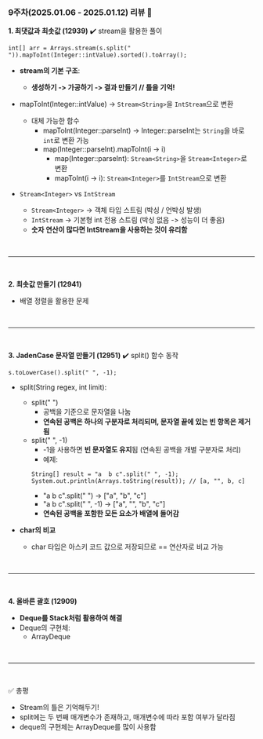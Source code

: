 ### 9주차(2025.01.06 - 2025.01.12) 리뷰 🤔

**1. 최댓값과 최솟값 (12939)**
✔️ stream을 활용한 풀이
```
int[] arr = Arrays.stream(s.split(" ")).mapToInt(Integer::intValue).sorted().toArray();
```
- **stream의 기본 구조**:
    - **생성하기 -> 가공하기 -> 결과 만들기 // 틀을 기억!**

- mapToInt(Integer::intValue) -> `Stream<String>`을 `IntStream`으로 변환
    - 대체 가능한 함수
        - mapToInt(Integer::parseInt) -> Integer::parseInt는 `String`을 바로 `int`로 변환 가능
        - map(Integer::parseInt).mapToInt(i -> i)
            - map(Integer::parseInt): `Stream<String>`을 `Stream<Integer>`로 변환
            - mapToInt(i -> i): `Stream<Integer>`를 `IntStream`으로 변환

- `Stream<Integer>` vs `IntStream`
    - `Stream<Integer>` -> 객체 타입 스트림 (박싱 / 언박싱 발생)
    - `IntStream` -> 기본형 int 전용 스트림 (박싱 없음 -> 성능이 더 좋음)
    - **숫자 연산이 많다면 IntStream을 사용하는 것이 유리함**

<br><hr><br>

**2. 최솟값 만들기 (12941)**
- 배열 정렬을 활용한 문제

<br><hr><br>

**3. JadenCase 문자열 만들기 (12951)**
✔️ split() 함수 동작
```
s.toLowerCase().split(" ", -1);
```
- split(String regex, int limit):
    - split(" ")
        - 공백을 기준으로 문자열을 나눔
        - **연속된 공백은 하나의 구분자로 처리되며, 문자열 끝에 있는 빈 항목은 제거됨**
    - split(" ", -1)
        - -1을 사용하면 **빈 문자열도 유지**됨 (연속된 공백을 개별 구분자로 처리)
        - 예제:
        ```
        String[] result = "a  b c".split(" ", -1);
        System.out.println(Arrays.toString(result)); // [a, "", b, c]
        ```
        - "a b c".split(" ") → ["a", "b", "c"]
        - "a b c".split(" ", -1) → ["a", "", "b", "c"]
        - **연속된 공백을 포함한 모든 요소가 배열에 들어감**

- **char의 비교**
    - char 타입은 아스키 코드 값으로 저장되므로 == 연산자로 비교 가능

<br><hr><br>

**4. 올바른 괄호 (12909)**
- **Deque를 Stack처럼 활용하여 해결**
- Deque의 구현체:
    - ArrayDeque

<br><hr><br>

✅ 총평
- Stream의 틀은 기억해두기!
- split에는 두 번째 매개변수가 존재하고, 매개변수에 따라 포함 여부가 달라짐
- deque의 구현체는 ArrayDeque를 많이 사용함
